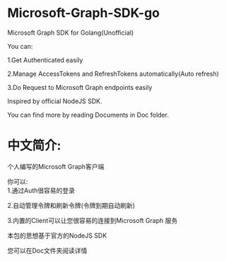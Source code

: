 # Microsoft-Graph-SDK-go

Microsoft Graph SDK for Golang(Unofficial)   

You can:

1.Get Authenticated easily

2.Manage AccessTokens and RefreshTokens automatically(Auto refresh)

3.Do Request to Microsoft Graph endpoints easily

Inspired by official NodeJS SDK.

You can find more by reading Documents in Doc folder.


# 中文简介:
个人编写的Microsoft Graph客户端

你可以:   
1.通过Auth很容易的登录

2.自动管理令牌和刷新令牌(令牌到期自动刷新)

3.内置的Client可以让您很容易的连接到Microsoft Graph 服务

本包的思想基于官方的NodeJS SDK

您可以在Doc文件夹阅读详情